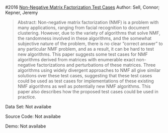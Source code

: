 #2016 [Non-Negative Matrix Factorization Test Cases](http://arxiv.org/abs/1701.00016)
Author: Sell, Connor; Kepner, Jeremy
>Abstract: Non-negative matrix factorization (NMF) is a problem with many applications, ranging from facial recognition to document clustering. However, due to the variety of algorithms that solve NMF, the randomness involved in these algorithms, and the somewhat subjective nature of the problem, there is no clear “correct answer” to any particular NMF problem, and as a result, it can be hard to test new algorithms. This paper suggests some test cases for NMF algorithms derived from matrices with enumerable exact non-negative factorizations and perturbations of these matrices. Three algorithms using widely divergent approaches to NMF all give similar solutions over these test cases, suggesting that these test cases could be used as test cases for implementations of these existing NMF algorithms as well as potentially new NMF algorithms. This paper also describes how the proposed test cases could be used in practice.

Data Set: Not availabe

Source Code: Not availabe

Demo: Not availabe

